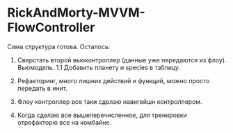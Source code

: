 # RickAndMorty-MVVM-FlowController
Сама структура готова.
Осталось:
1. Сверстать второй вьюконтроллер (данные уже передаются из флоу). Вьюмодель.
1.1 Добавить планету и species в таблицу.
2. Рефакторинг, много лишних действий и функций, можно просто передать в инит.
3. Флоу контроллер все таки сделаю навигейшн контроллером.

4. Когда сделаю все вышеперечисленное, для тренировки отрефакторю все на комбайне.
